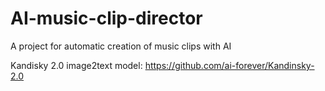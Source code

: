 # AI-music-clip-director
A project for automatic creation of music clips with AI

Kandisky 2.0 image2text model: https://github.com/ai-forever/Kandinsky-2.0

